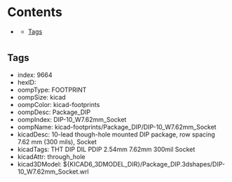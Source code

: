 



Contents
========

* [](#)
	* [Tags](#tags)

# 

## Tags

- index: 9664
- hexID: 
- oompType: FOOTPRINT
- oompSize: kicad
- oompColor: kicad-footprints
- oompDesc: Package_DIP
- oompIndex: DIP-10_W7.62mm_Socket
- oompName: kicad-footprints/Package_DIP/DIP-10_W7.62mm_Socket
- kicadDesc: 10-lead though-hole mounted DIP package, row spacing 7.62 mm (300 mils), Socket
- kicadTags: THT DIP DIL PDIP 2.54mm 7.62mm 300mil Socket
- kicadAttr: through_hole
- kicad3DModel: ${KICAD6_3DMODEL_DIR}/Package_DIP.3dshapes/DIP-10_W7.62mm_Socket.wrl

